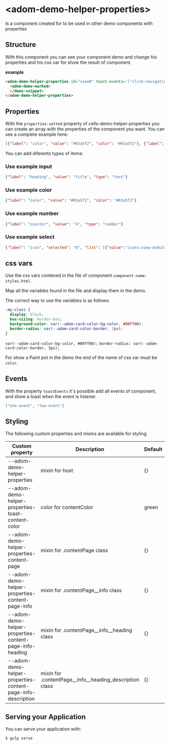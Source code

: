 # \<adom-demo-helper-properties\>

Is a component created for to be used in other demo components with properties

## Structure

With this component you can see your component demo and change his properties and his css var for show the result of component.

__example__

```html
<adom-demo-helper-properties id="view0" toast-events='["click-navigation-button"]' component-name="adom-card-color" properties-setted='[{"label": "color", "value": "#65a5f2", "color": "#65a5f2"}, {"label": "heading", "value": "title"}, {"label": "counter", "value": "4", "type": "number"}, {"label": "units", "value": "components"}, {"label": "icon", "selected": "0", "list": [{"value":"icons:view-module"}, {"value": "icons:view-carousel"}, {"value": "icons:touch-app"}, {"value": "icons:today"}]}, {"label": "reverse", "selected": "1", "list": [{"value": "false"}, {"value": "true"}]}]'>
  <adom-demo-marked>
  </demo-snippet>
</adom-demo-helper-properties>
```

## Properties

With the `properties-setted` property of cells-demo-helper-properties you can create an array with the properties of the component you want. You can see a complete example here:

```json
[{"label": "color", "value": "#65a5f2", "color": "#65a5f2"}, {"label": "heading", "value": "title"}, {"label": "counter", "value": "4", "type": "number"}, {"label": "units", "value": "components"}, {"label": "icon", "selected": "0", "list": [{"value":"icons:view-module"}, {"value": "icons:view-carousel"}, {"value": "icons:touch-app"}, {"value": "icons:today"}]}, {"label": "reverse", "selected": "1", "list": [{"value": "false"}, {"value": "true"}]}]
```

You can add diferents types of items:

### Use example input

```json
{"label": "heading", "value": "title", "type": "text"}
```

### Use example color

```json
{"label": "color", "value": "#65a5f2", "color": "#65a5f2"}
```

### Use example number

```json
{"label": "counter", "value": "4", "type": "number"}
```

### Use example select

```json
{"label": "icon", "selected": "0", "list": [{"value":"icons:view-module"}, {"value": "icons:view-carousel"}, {"value": "icons:touch-app"}, {"value": "icons:today"}]}
```

## css vars

Use the css vars contened in the file of component `component-name-styles.html`.

Map all the variables found in the file and display them in the demo.

The correct way to use the variables is as follows:

```scss
.my-class {
  display: block;
  box-sizing: border-box;
  background-color: var(--adom-card-color-bg-color, #00ff00);
  border-radius: var(--adom-card-color-border, 3px);
}
```

`var(--adom-card-color-bg-color, #00ff00);`
`border-radius: var(--adom-card-color-border, 3px);`

For show a Paint pot in the demo the end of the name of css var must be `color`.

## Events

With the property `toastEvents` it´s possible add all events of component, and show a toast when the event is listener.

```json
["one-event", "two-event"]
```

## Styling

The following custom properties and mixins are available for styling:

Custom property                           | Description                                             | Default  |
------------------------------------------|---------------------------------------------------------|----------|
--adom-demo-helper-properties                               | mixin for host                                          | {}       |
--adom-demo-helper-properties-toast-content-color           | color for contentColor                                  | green    |
--adom-demo-helper-properties-content-page                  | mixin for .contentPage class                            | {}       |
--adom-demo-helper-properties-content-page-info             | mixin for .contentPage__info class                      | {}       |
--adom-demo-helper-properties-content-page-info-heading     | mixin for .contentPage__info__heading class             | {}       |
--adom-demo-helper-properties-content-page-info-description | mixin for .contentPage__info__heading_description class | {}       |

## Serving your Application

You can serve your application with:

    $ gulp serve
